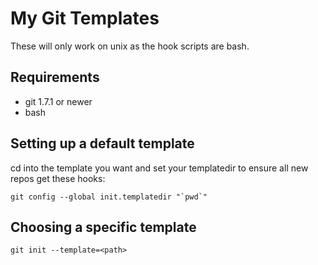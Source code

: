 My Git Templates
================

These will only work on unix as the hook scripts are bash.

Requirements
------------

* git 1.7.1 or newer
* bash

Setting up a default template
-----------------------------

cd into the template you want and set your templatedir to ensure all new repos
get these hooks:

    git config --global init.templatedir "`pwd`"


Choosing a specific template
----------------------------

    git init --template=<path>
